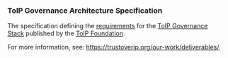 ### ToIP Governance Architecture Specification

<p class="c8"><span>The specification defining the </span><span class="c2"><a class="c3" href="#h.ajxlw8r3dvcc">requirements</a></span><span>&nbsp;for the </span><span class="c2"><a class="c3" href="#h.ciwa0pidrb2e">ToIP Governance Stack</a></span><span>&nbsp;published by the </span><span class="c2"><a class="c3" href="#h.500jynxuxkms">ToIP Foundation</a></span><span class="c0">.</span></p><p class="c8"><span>For more information, see: </span><span class="c2"><a class="c3" href="https://www.google.com/url?q=https://trustoverip.org/our-work/deliverables/&amp;sa=D&amp;source=editors&amp;ust=1706779842859954&amp;usg=AOvVaw0hW0fD65jcgf5iEeJ0FrIc">https://trustoverip.org/our-work/deliverables/</a></span><span class="c0">.</span></p>